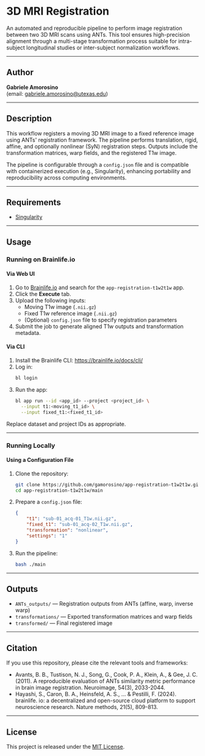 # 3D MRI Registration

An automated and reproducible pipeline to perform image registration between two 3D MRI scans using ANTs. This tool ensures high-precision alignment through a multi-stage transformation process suitable for intra-subject longitudinal studies or inter-subject normalization workflows.

---

## Author

**Gabriele Amorosino**  
(email: [gabriele.amorosino@utexas.edu](mailto:gabriele.amorosino@utexas.edu))

---

## Description

This workflow registers a moving 3D MRI image to a fixed reference image using ANTs' registration framework. The pipeline performs translation, rigid, affine, and optionally nonlinear (SyN) registration steps. Outputs include the transformation matrices, warp fields, and the registered T1w image.

The pipeline is configurable through a `config.json` file and is compatible with containerized execution (e.g., Singularity), enhancing portability and reproducibility across computing environments.

---

## Requirements

- [Singularity](https://sylabs.io/guides/latest/user-guide/)

---

## Usage

### Running on Brainlife.io

#### Via Web UI

1. Go to [Brainlife.io](https://brainlife.io) and search for the `app-registration-t1w2t1w` app.
2. Click the **Execute** tab.
3. Upload the following inputs:
   - Moving T1w image (`.nii.gz`)
   - Fixed T1w reference image (`.nii.gz`)
   - (Optional) `config.json` file to specify registration parameters
4. Submit the job to generate aligned T1w outputs and transformation metadata.

#### Via CLI

1. Install the Brainlife CLI: https://brainlife.io/docs/cli/
2. Log in:
   ```bash
   bl login
   ```
3. Run the app:
   ```bash
   bl app run --id <app_id> --project <project_id> \
     --input t1:<moving_t1_id> \
     --input fixed_t1:<fixed_t1_id>
   ```

Replace dataset and project IDs as appropriate.

---

### Running Locally

#### Using a Configuration File

1. Clone the repository:
   ```bash
   git clone https://github.com/gamorosino/app-registration-t1w2t1w.git
   cd app-registration-t1w2t1w/main
   ```

2. Prepare a `config.json` file:
   ```json
   {
       "t1": "sub-01_acq-01_T1w.nii.gz",
       "fixed_t1": "sub-01_acq-02_T1w.nii.gz",
       "transformation": "nonlinear",
       "settings": "1"
   }
   ```

3. Run the pipeline:
   ```bash
   bash ./main
   ```

---

## Outputs

- `ANTs_outputs/` — Registration outputs from ANTs (affine, warp, inverse warp)
- `transformations/` — Exported transformation matrices and warp fields
- `transformed/` — Final registered image

---

## Citation

If you use this repository, please cite the relevant tools and frameworks:

- Avants, B. B., Tustison, N. J., Song, G., Cook, P. A., Klein, A., & Gee, J. C. (2011). A reproducible evaluation of ANTs similarity metric performance in brain image registration. Neuroimage, 54(3), 2033-2044.
- Hayashi, S., Caron, B. A., Heinsfeld, A. S., ... & Pestilli, F. (2024). brainlife. io: a decentralized and open-source cloud platform to support neuroscience research. Nature methods, 21(5), 809-813.

---

## License

This project is released under the [MIT License](LICENSE).
